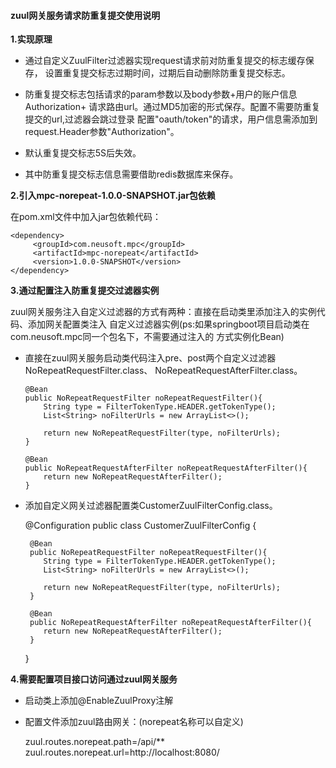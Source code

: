 #### zuul网关服务请求防重复提交使用说明
**1.实现原理**

  * 通过自定义ZuulFilter过滤器实现request请求前对防重复提交的标志缓存保存，
设置重复提交标志过期时间，过期后自动删除防重复提交标志。

  * 防重复提交标志包括请求的param参数以及body参数+用户的账户信息Authorization+
请求路由url。通过MD5加密的形式保存。配置不需要防重复提交的url,过滤器会跳过登录
配置"oauth/token"的请求，用户信息需添加到request.Header参数"Authorization"。

  * 默认重复提交标志5S后失效。

  * 其中防重复提交标志信息需要借助redis数据库来保存。

**2.引入mpc-norepeat-1.0.0-SNAPSHOT.jar包依赖**

在pom.xml文件中加入jar包依赖代码：

    <dependency>
         <groupId>com.neusoft.mpc</groupId>
         <artifactId>mpc-norepeat</artifactId>
         <version>1.0.0-SNAPSHOT</version>
    </dependency>

**3.通过配置注入防重复提交过滤器实例**
    
   zuul网关服务注入自定义过滤器的方式有两种：直接在启动类里添加注入的实例代码、添加网关配置类注入
自定义过滤器实例(ps:如果springboot项目启动类在com.neusoft.mpc同一个包名下，不需要通过注入的
方式实例化Bean)

  * 直接在zuul网关服务启动类代码注入pre、post两个自定义过滤器NoRepeatRequestFilter.class、
NoRepeatRequestAfterFilter.class。

    
        @Bean
        public NoRepeatRequestFilter noRepeatRequestFilter(){
            String type = FilterTokenType.HEADER.getTokenType();
            List<String> noFilterUrls = new ArrayList<>();
    
            return new NoRepeatRequestFilter(type, noFilterUrls);
        }
    
        @Bean
        public NoRepeatRequestAfterFilter noRepeatRequestAfterFilter(){
            return new NoRepeatRequestAfterFilter();
        }

  * 添加自定义网关过滤器配置类CustomerZuulFilterConfig.class。

    
    @Configuration
    public class CustomerZuulFilterConfig {
 
         @Bean
         public NoRepeatRequestFilter noRepeatRequestFilter(){
            String type = FilterTokenType.HEADER.getTokenType();
            List<String> noFilterUrls = new ArrayList<>();
        
            return new NoRepeatRequestFilter(type, noFilterUrls);
         }
        
         @Bean
         public NoRepeatRequestAfterFilter noRepeatRequestAfterFilter(){
            return new NoRepeatRequestAfterFilter();
         }
        
    }
    

**4.需要配置项目接口访问通过zuul网关服务**

  * 启动类上添加@EnableZuulProxy注解

  * 配置文件添加zuul路由网关：(norepeat名称可以自定义)

    
    zuul.routes.norepeat.path=/api/**
    zuul.routes.norepeat.url=http://localhost:8080/    